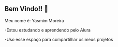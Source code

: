 ## Bem Vindo!! 💜
Meu nome é: Yasmim Moreira

-Estou estudando e aprendendo pelo Alura

-Uso esse espaço para compartilhar os meus projetos

